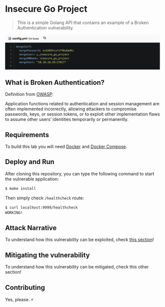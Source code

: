 # Insecure Go Project
 > This is a simple Golang API that contains an example of a Broken Authentication vulnerability.

<img src="docs/attack-1.png" align="center"/>

## What is Broken Authentication?

Definition from [OWASP](https://www.owasp.org/images/7/72/OWASP_Top_10-2017_%28en%29.pdf.pdf):

Application functions related to authentication and session management are often implemented
incorrectly, allowing attackers to compromise passwords, keys, or session tokens, or to exploit
other implementation flaws to assume other users’ identities temporarily or permanently.

## Requirements

To build this lab you will need [Docker][Docker Install] and [Docker Compose][Docker Compose Install].

## Deploy and Run

After cloning this repository, you can type the following command to start the vulnerable application:

```sh
$ make install
```

Then simply check `/healthcheck` route:

```sh
$ curl localhost:9999/healthcheck
WORKING!
```

## Attack Narrative

To understand how this vulnerability can be exploited, check [this section]!

## Mitigating the vulnerability

To understand how this vulnerability can be mitigated, check this other section!

## Contributing

Yes, please. :zap:

[Docker Install]:  https://docs.docker.com/install/
[Docker Compose Install]: https://docs.docker.com/compose/install/
[this section]: https://github.com/globocom/secDevLabs/blob/master/owasp-top10-2017-apps/a2/insecure-go-project/docs/ATTACK.md
